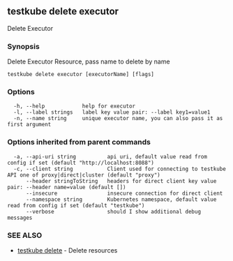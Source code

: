 
<head>
  <meta name="og:type" content="reference-doc" />
</head>

## testkube delete executor

Delete Executor

### Synopsis

Delete Executor Resource, pass name to delete by name

```
testkube delete executor [executorName] [flags]
```

### Options

```
  -h, --help            help for executor
  -l, --label strings   label key value pair: --label key1=value1
  -n, --name string     unique executor name, you can also pass it as first argument
```

### Options inherited from parent commands

```
  -a, --api-uri string          api uri, default value read from config if set (default "http://localhost:8088")
  -c, --client string           Client used for connecting to testkube API one of proxy|direct|cluster (default "proxy")
      --header stringToString   headers for direct client key value pair: --header name=value (default [])
      --insecure                insecure connection for direct client
      --namespace string        Kubernetes namespace, default value read from config if set (default "testkube")
      --verbose                 should I show additional debug messages
```

### SEE ALSO

* [testkube delete](testkube_delete.md)	 - Delete resources

